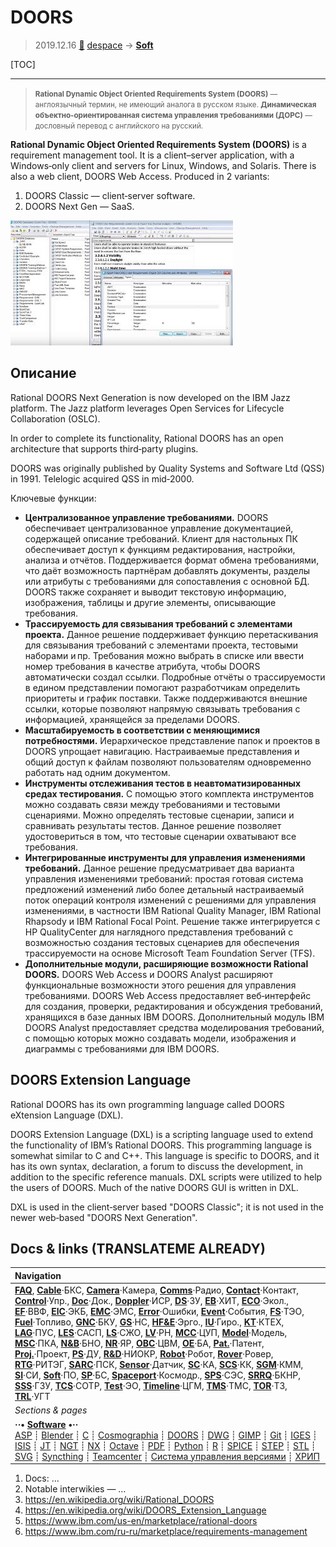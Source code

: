 # DOORS
> 2019.12.16 [🚀](../index/index.md) [despace](index.md) → **[Soft](soft.md)**

[TOC]

---

> <small>**Rational Dynamic Object Oriented Requirements System (DOORS)** — англоязычный термин, не имеющий аналога в русском языке. **Динамическая объектно‑ориентированная система управления требованиями (ДОРС)** — дословный перевод с английского на русский.</small>

**Rational Dynamic Object Oriented Requirements System (DOORS)** is a requirement management tool. It is a client–server application, with a Windows‑only client and servers for Linux, Windows, and Solaris. There is also a web client, DOORS Web Access. Produced in 2 variants:

   1. DOORS Classic — client‑server software.
   1. DOORS Next Gen — SaaS.

[![](f/soft/doors_pic01_thumb.jpg)](f/soft/doors_pic01.jpg)



<p style="page-break-after:always"> </p>

## Описание
Rational DOORS Next Generation is now developed on the IBM Jazz platform. The Jazz platform leverages Open Services for Lifecycle Collaboration (OSLC).

In order to complete its functionality, Rational DOORS has an open architecture that supports third‑party plugins.

DOORS was originally published by Quality Systems and Software Ltd (QSS) in 1991. Telelogic acquired QSS in mid‑2000.

Ключевые функции:

   - **Централизованное управление требованиями.** DOORS обеспечивает централизованное управление документацией, содержащей описание требований. Клиент для настольных ПК обеспечивает доступ к функциям редактирования, настройки, анализа и отчётов. Поддерживается формат обмена требованиями, что даёт возможность партнёрам добавлять документы, разделы или атрибуты с требованиями для сопоставления с основной БД. DOORS также сохраняет и выводит текстовую информацию, изображения, таблицы и другие элементы, описывающие требования.
   - **Трассируемость для связывания требований с элементами проекта.** Данное решение поддерживает функцию перетаскивания для связывания требований с элементами проекта, тестовыми наборами и пр. Требования можно выбрать в списке или ввести номер требования в качестве атрибута, чтобы DOORS автоматически создал ссылки. Подробные отчёты о трассируемости в едином представлении помогают разработчикам определить приоритеты и график поставки. Также поддерживаются внешние ссылки, которые позволяют напрямую связывать требования с информацией, хранящейся за пределами DOORS.
   - **Масштабируемость в соответствии с меняющимися потребностями.** Иерархическое представление папок и проектов в DOORS упрощает навигацию. Настраиваемые представления и общий доступ к файлам позволяют пользователям одновременно работать над одним документом.
   - **Инструменты отслеживания тестов в неавтоматизированных средах тестирования.** С помощью этого комплекта инструментов можно создавать связи между требованиями и тестовыми сценариями. Можно определять тестовые сценарии, записи и сравнивать результаты тестов. Данное решение позволяет удостовериться в том, что тестовые сценарии охватывают все требования.
   - **Интегрированные инструменты для управления изменениями требований.** Данное решение предусматривает два варианта управления изменениями требований: простая готовая система предложений изменений либо более детальный настраиваемый поток операций контроля изменений с решениями для управления изменениями, в частности IBM Rational Quality Manager, IBM Rational Rhapsody и IBM Rational Focal Point. Решение также интегрируется с HP QualityCenter для наглядного представления требований с возможностью создания тестовых сценариев для обеспечения трассируемости на основе Microsoft Team Foundation Server (TFS).
   - **Дополнительные модули, расширяющие возможности Rational DOORS.** DOORS Web Access и DOORS Analyst расширяют функциональные возможности этого решения для управления требованиями. DOORS Web Access предоставляет веб‑интерфейс для создания, проверки, редактирования и обсуждения требований, хранящихся в базе данных IBM DOORS. Дополнительный модуль IBM DOORS Analyst предоставляет средства моделирования требований, с помощью которых можно создавать модели, изображения и диаграммы с требованиями для IBM DOORS.



## DOORS Extension Language
Rational DOORS has its own programming language called DOORS eXtension Language (DXL).

DOORS Extension Language (DXL) is a scripting language used to extend the functionality of IBM’s Rational DOORS. This programming language is somewhat similar to C and C++. This language is specific to DOORS, and it has its own syntax, declaration, a forum to discuss the development, in addition to the specific reference manuals. DXL scripts were utilized to help the users of DOORS. Much of the native DOORS GUI is written in DXL.

DXL is used in the client‑server based "DOORS Classic"; it is not used in the newer web‑based "DOORS Next Generation".



<p style="page-break-after:always"> </p>

## Docs & links (TRANSLATEME ALREADY)
|Navigation|
|:--|
|**[FAQ](faq.md)**, **[Cable](cable.md)**·БКС, **[Camera](cam.md)**·Камера, **[Comms](comms.md)**·Радио, **[Contact](contact.md)**·Контакт, **[Control](control.md)**·Упр., **[Doc](doc.md)**·Док., **[Doppler](doppler.md)**·ИСР, **[DS](ds.md)**·ЗУ, **[EB](eb.md)**·ХИТ, **[ECO](ecology.md)**·Экол., **[EF](ef.md)**·ВВФ, **[ElC](elc.md)**·ЭКБ, **[EMC](emc.md)**·ЭМС, **[Error](error.md)**·Ошибки, **[Event](event.md)**·События, **[FS](fs.md)**·ТЭО, **[Fuel](fuel.md)**·Топливо, **[GNC](gnc.md)**·БКУ, **[GS](scs.md)**·НС, **[HF&E](hfe.md)**·Эрго., **[IU](iu.md)**·Гиро., **[KT](kt.md)**·КТЕХ, **[LAG](lag.md)**·ПУC, **[LES](les.md)**·САСП, **[LS](ls.md)**·СЖО, **[LV](lv.md)**·РН, **[MCC](mcc.md)**·ЦУП, **[Model](model.md)**·Модель, **[MSC](sc.md)**·ПКА, **[N&B](nnb.md)**·БНО, **[NR](nr.md)**·ЯР, **[OBC](obc.md)**·ЦВМ, **[OE](oe.md)**·БА, **[Pat.](патент.md)**·Патент, **[Proj.](project.md)**·Проект, **[PS](ps.md)**·ДУ, **[R&D](rnd.md)**·НИОКР, **[Robot](robotics.md)**·Робот, **[Rover](rover.md)**·Ровер, **[RTG](rtg.md)**·РИТЭГ, **[SARC](sarc.md)**·ПСК, **[Sensor](sensor.md)**·Датчик, **[SC](sc.md)**·КА, **[SCS](scs.md)**·КК, **[SGM](sgm.md)**·КММ, **[SI](si.md)**·СИ, **[Soft](soft.md)**·ПО, **[SP](sp.md)**·БС, **[Spaceport](spaceport.md)**·Космодр., **[SPS](sps.md)**·СЭС, **[SRRQ](srrq.md)**·БКНР, **[SSS](sss.md)**·ГЗУ, **[TCS](tcs.md)**·СОТР, **[Test](test.md)**·ЭО, **[Timeline](timeline.md)**·ЦГМ, **[TMS](tms.md)**·ТМС, **[TOR](tor.md)**·ТЗ, **[TRL](trl.md)**·УГТ|
|*Sections & pages*|
|**··• [Software](soft.md) •··**<br> [ASP](asp.md) ┊ [Blender](blender.md) ┊ [C](c.md) ┊ [Cosmographia](cosmographia.md) ┊ [DOORS](doors.md) ┊ [DWG](cad_f.md) ┊ [GIMP](gimp.md) ┊ [Git](git.md) ┊ [IGES](cad_f.md) ┊ [ISIS](isis.md) ┊ [JT](cad_f.md) ┊ [NGT](neogeography_toolkit.md) ┊ [NX](nx.md) ┊ [Octave](gnu_octave.md) ┊ [PDF](pdf.md) ┊ [Python](python.md) ┊ [R](r.md) ┊ [SPICE](spice.md) ┊ [STEP](cad_f.md) ┊ [STL](systems_tool_kit.md) ┊ [SVG](cad_f.md) ┊ [Syncthing](syncthing.md) ┊ [Teamcenter](teamcenter.md) ┊ [Система управления версиями](vcs.md) ┊ [ХРИП](adra.md)|

   1. Docs: …
   1. Notable interwikies — …
   1. <https://en.wikipedia.org/wiki/Rational_DOORS>
   1. <https://en.wikipedia.org/wiki/DOORS_Extension_Language>
   1. <https://www.ibm.com/us-en/marketplace/rational-doors>
   1. <https://www.ibm.com/ru-ru/marketplace/requirements-management>

